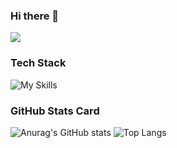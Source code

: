 ### Hi there 👋

<!--
**jinrumiao/jinrumiao** is a ✨ _special_ ✨ repository because its `README.md` (this file) appears on your GitHub profile.

Here are some ideas to get you started:

- 🔭 I’m currently working on ...
- 🌱 I’m currently learning ...
- 👯 I’m looking to collaborate on ...
- 🤔 I’m looking for help with ...
- 💬 Ask me about ...
- 📫 How to reach me: ...
- 😄 Pronouns: ...
- ⚡ Fun fact: ...
-->

![](https://komarev.com/ghpvc/?username=jinrumiao&style=for-the-badge)

### Tech Stack
![My Skills](https://skillicons.dev/icons?i=py,sklearn,tensorflow,pytorch,docker,mysql,mongodb,qt,flask,html,css,js,git,github,md,vscode,linux&perline=12)

### GitHub Stats Card
![Anurag's GitHub stats](https://github-readme-stats.vercel.app/api?username=jinrumiao&show_icons=true&theme=merko)
![Top Langs](https://github-readme-stats.vercel.app/api/top-langs/?username=jinrumiao&langs_count=8&theme=merko&layout=compact)
